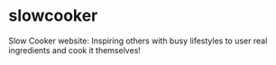 # slowcooker
Slow Cooker website: Inspiring others with busy lifestyles to user real ingredients and cook it themselves!
